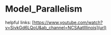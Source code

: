 # Model_Parallelism

helpful links: [https://www.youtube.com/watch?v=SivkGd6LQoU&ab_channel=NCSAatIllinois](url)
